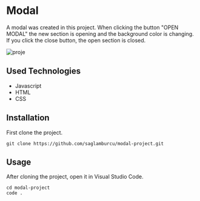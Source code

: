 # Modal 
A modal was created in this project. When clicking the button "OPEN MODAL" the new section is opening and the background color is changing. If you click the close button, the open section is closed.

![proje](images/project.gif)

## Used Technologies
* Javascript
* HTML
* CSS

## Installation
First clone the project.
```
git clone https://github.com/saglamburcu/modal-project.git
```

## Usage
After cloning the project, open it in Visual Studio Code.
```
cd modal-project
code .
```